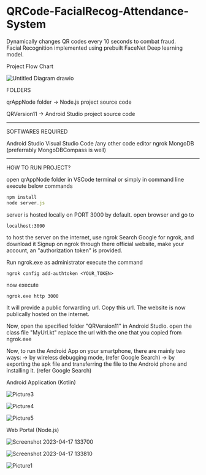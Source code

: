 # QRCode-FacialRecog-Attendance-System
Dynamically changes QR codes every 10 seconds to combat fraud.  
Facial Recognition implemented using prebuilt FaceNet Deep learning model.  
  
Project Flow Chart  
  
![Untitled Diagram drawio](https://user-images.githubusercontent.com/51827238/234007223-90fadca4-7d3a-4be9-88b8-7f1abdcd330f.png)

FOLDERS

qrAppNode folder
-> Node.js project source code

QRVersion11
-> Android Studio project source code

------------------------------------------------------------------------------------------

SOFTWARES REQUIRED

Android Studio
Visual Studio Code /any other code editor
ngrok
MongoDB (preferrably MongoDBCompass is well)

------------------------------------------------------------------------------------------

HOW TO RUN PROJECT?

open qrAppNode folder in VSCode terminal or simply in command line
execute below commands

```javascript
npm install
node server.js
```

server is hosted locally on PORT 3000 by default.
open browser and go to 
```
localhost:3000
```

to host the server on the internet, use ngrok
Search Google for ngrok, and download it
Signup on ngrok through there official website, make your account, an "authorization token" is provided.

Run ngrok.exe as administrator
execute the command
```
ngrok config add-authtoken <YOUR_TOKEN>
```

now execute
```
ngrok.exe http 3000
```

It will provide a public forwarding url. Copy this url.
The website is now publically hosted on the internet.

Now, open the specified folder "QRVersion11" in Android Studio.
open the class file "MyUrl.kt"
replace the url with the one that you copied from ngrok.exe

Now, to run the Android App on your smartphone, there are mainly two ways:
-> by wireless debugging mode, (refer Google Search)
-> by exporting the apk file and transferring the file to the Android phone and installing it. (refer Google Search)




Android Application (Kotlin)  
  
![Picture3](https://user-images.githubusercontent.com/51827238/234006667-b8d17974-bbe9-4ee3-aede-b468c8f53dd0.png)

![Picture4](https://user-images.githubusercontent.com/51827238/234006687-38e79826-efb4-405d-b2c8-2db7c5fb1bdc.jpg)  

![Picture5](https://user-images.githubusercontent.com/51827238/234006703-b3f882bd-dad1-46a0-98e4-d67176259945.jpg)

Web Portal (Node.js)

![Screenshot 2023-04-17 133700](https://user-images.githubusercontent.com/51827238/234007793-a4fcc1bf-d08b-4415-8b18-8624d5f01581.png)

![Screenshot 2023-04-17 133810](https://user-images.githubusercontent.com/51827238/234007805-5616e9e1-1df3-453f-b078-5393bc07b803.png)

![Picture1](https://user-images.githubusercontent.com/51827238/234006971-aaa787f1-4f68-4e4d-a6fa-ec74b2f0d57f.jpg)

